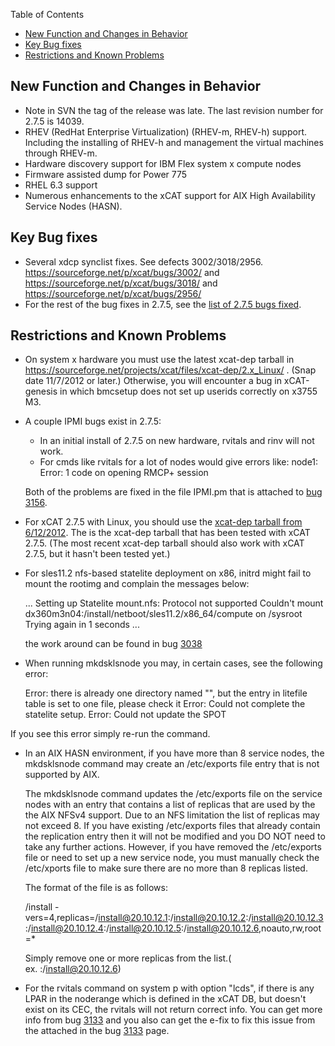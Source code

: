 <!-- START doctoc generated TOC please keep comment here to allow auto update -->
<!-- DON'T EDIT THIS SECTION, INSTEAD RE-RUN doctoc TO UPDATE -->
Table of Contents

- [New Function and Changes in Behavior](#new-function-and-changes-in-behavior)
- [Key Bug fixes](#key-bug-fixes)
- [Restrictions and Known Problems](#restrictions-and-known-problems)

<!-- END doctoc generated TOC please keep comment here to allow auto update -->

## New Function and Changes in Behavior

  * Note in SVN the tag of the release was late. The last revision number for 2.7.5 is 14039. 
  * RHEV (RedHat Enterprise Virtualization) (RHEV-m, RHEV-h) support. Including the installing of RHEV-h and management the virtual machines through RHEV-m. 
  * Hardware discovery support for IBM Flex system x compute nodes 
  * Firmware assisted dump for Power 775 
  * RHEL 6.3 support 
  * Numerous enhancements to the xCAT support for AIX High Availability Service Nodes (HASN). 

## Key Bug fixes

  * Several xdcp synclist fixes. See defects 3002/3018/2956. https://sourceforge.net/p/xcat/bugs/3002/ and https://sourceforge.net/p/xcat/bugs/3018/ and https://sourceforge.net/p/xcat/bugs/2956/ 
  * For the rest of the bug fixes in 2.7.5, see the [list of 2.7.5 bugs fixed](https://sourceforge.net/p/xcat/bugs/search/?q=_milestone%3A2.7.5+%26%26+!status%3Awont-fix+%26%26+!status%3Aclosed+%26%26+!status%3Apending&_session_id=33b8c0b294971eb883aad9de6e4b19ccb515ee7f459c2cc763284ed895d7d8224e4d1ab60903bbb4). 

## Restrictions and Known Problems

  * On system x hardware you must use the latest xcat-dep tarball in https://sourceforge.net/projects/xcat/files/xcat-dep/2.x_Linux/ . (Snap date 11/7/2012 or later.) Otherwise, you will encounter a bug in xCAT-genesis in which bmcsetup does not set up userids correctly on x3755 M3. 
  * A couple IPMI bugs exist in 2.7.5: 
    * In an initial install of 2.7.5 on new hardware, rvitals and rinv will not work. 
    * For cmds like rvitals for a lot of nodes would give errors like: node1: Error: 1 code on opening RMCP+ session 

     Both of the problems are fixed in the file IPMI.pm that is attached to [bug 3156](https://sourceforge.net/p/xcat/bugs/3156/). 

  * For xCAT 2.7.5 with Linux, you should use the [xcat-dep tarball from 6/12/2012](http://sourceforge.net/projects/xcat/files/xcat-dep/2.x_Linux/xcat-dep-201206121608.tar.bz2/download). The is the xcat-dep tarball that has been tested with xCAT 2.7.5. (The most recent xcat-dep tarball should also work with xCAT 2.7.5, but it hasn't been tested yet.) 
  * For sles11.2 nfs-based statelite deployment on x86, initrd might fail to mount the rootimg and complain the messages below: 
    
    ...
    Setting up Statelite
    mount.nfs: Protocol not supported
    Couldn't mount dx360m3n04:/install/netboot/sles11.2/x86_64/compute on /sysroot
    Trying again in 1 seconds
    ...
    

    the work around can be found in bug [3038](https://sourceforge.net/p/xcat/bugs/3038/)

  * When running mkdsklsnode you may, in certain cases, see the following error: 
    
    Error: there is already one directory named "", but the entry in litefile table is set to one file, please check it
    Error: Could not complete the statelite setup.
    Error: Could not update the SPOT
    

If you see this error simply re-run the command. 

  * In an AIX HASN environment, if you have more than 8 service nodes, the mkdsklsnode command may create an /etc/exports file entry that is not supported by AIX. 

     The mkdsklsnode command updates the /etc/exports file on the service nodes with an entry that contains a list of replicas that are used by the the AIX NFSv4 support. Due to an NFS limitation the list of replicas may not exceed 8. If you have existing /etc/exports files that already contain the replication entry then it will not be modified and you DO NOT need to take any further actions. However, if you have removed the /etc/exports file or need to set up a new service node, you must manually check the /etc/xports file to make sure there are no more than 8 replicas listed. 

     The format of the file is as follows: 
    
    /install -vers=4,replicas=/install@20.10.12.1:/install@20.10.12.2:/install@20.10.12.3:/install@20.10.12.4:/install@20.10.12.5:/install@20.10.12.6,noauto,rw,root=*
    

     Simply remove one or more replicas from the list.( ex.&nbsp;:/install@20.10.12.6) 

  * For the rvitals command on system p with option "lcds", if there is any LPAR in the noderange which is defined in the xCAT DB, but doesn't exist on its CEC, the rvitals will not return correct info. You can get more info from bug [3133](https://sourceforge.net/p/xcat/bugs/3133/) and you also can get the e-fix to fix this issue from the attached in the bug [3133](https://sourceforge.net/p/xcat/bugs/3133/) page. 
